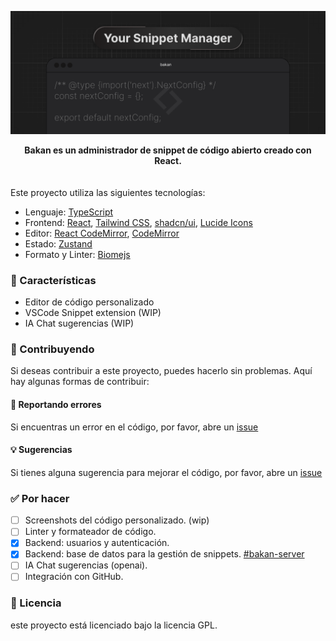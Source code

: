 ![bakan](/public/banner.png)
<div align="center"><b>Bakan es un administrador de snippet de código abierto creado con React.</b></div>
<br>
<br>
Este proyecto utiliza las siguientes tecnologías:

- Lenguaje: [TypeScript](https://www.typescriptlang.org)
- Frontend: [React](https://react.dev/), [Tailwind CSS](https://tailwindcss.com), [shadcn/ui](https://ui.shadcn.com), [Lucide Icons](https://lucide.dev/icons)
- Editor: [React CodeMirror](https://uiwjs.github.io/react-codemirror/), [CodeMirror](https://codemirror.net)
- Estado: [Zustand](https://github.com/pmndrs/zustand)
- Formato y Linter: [Biomejs](https://biomejs.dev)

### 🌟 Características

- Editor de código personalizado
- VSCode Snippet extension (WIP)
- IA Chat sugerencias (WIP)

### 📝 Contribuyendo

Si deseas contribuir a este proyecto, puedes hacerlo sin problemas. Aquí hay algunas formas de contribuir:

#### 🐛 Reportando errores

Si encuentras un error en el código, por favor, abre un [issue](https://github.com/fjakeni/bakan/issues/new)

#### 💡 Sugerencias

Si tienes alguna sugerencia para mejorar el código, por favor, abre un [issue](https://github.com/fjakeni/bakan/issues/new)


### ✅ Por hacer

- [ ] Screenshots del código personalizado. (wip)
- [ ] Linter y formateador de código.
- [x] Backend: usuarios y autenticación.
- [x] Backend: base de datos para la gestión de snippets. [#bakan-server](https://github.com/jsstoni/bakan-server)
- [ ] IA Chat sugerencias (openai).
- [ ] Integración con GitHub.

### 📜 Licencia
este proyecto está licenciado bajo la licencia GPL.
